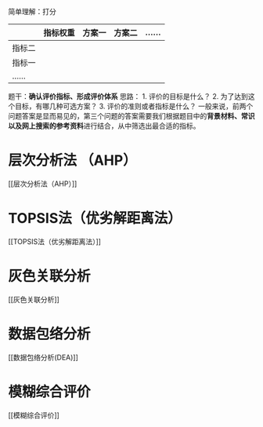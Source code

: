 简单理解：打分

|        | 指标权重 | 方案一 | 方案二 |……|
| ------ | --------:|:------:| ------ |---|
| 指标二 |          |        |        |   |
| 指标一 |          |        |        |   |
| ……    |          |        |        |   |

题干：**确认评价指标、形成评价体系**
思路：
	1. 评价的目标是什么？
	2. 为了达到这个目标，有哪几种可选方案？
	3. 评价的准则或者指标是什么？
一般来说，前两个问题答案是显而易见的，第三个问题的答案需要我们根据题目中的**背景材料、常识以及网上搜索的参考资料**进行结合，从中筛选出最合适的指标。
 
# 层次分析法 （AHP）
[[层次分析法（AHP）]]

# TOPSIS法（优劣解距离法）
[[TOPSIS法（优劣解距离法）]]

# 灰色关联分析
[[灰色关联分析]]

# 数据包络分析
[[数据包络分析(DEA)]]

# 模糊综合评价
[[模糊综合评价]]

